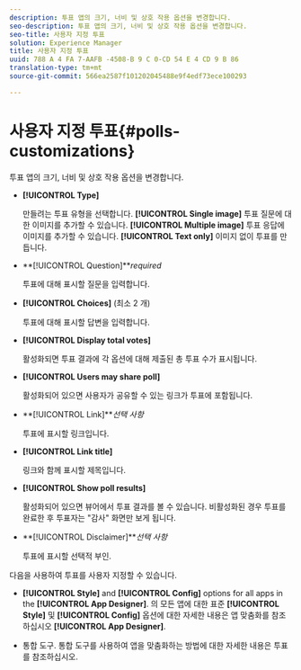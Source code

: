 ```yaml
---
description: 투표 앱의 크기, 너비 및 상호 작용 옵션을 변경합니다.
seo-description: 투표 앱의 크기, 너비 및 상호 작용 옵션을 변경합니다.
seo-title: 사용자 지정 투표
solution: Experience Manager
title: 사용자 지정 투표
uuid: 788 A 4 FA 7-AAFB -4508-B 9 C 0-CD 54 E 4 CD 9 B 86
translation-type: tm+mt
source-git-commit: 566ea2587f101202045488e9f4edf73ece100293

---
```



# 사용자 지정 투표{#polls-customizations}

투표 앱의 크기, 너비 및 상호 작용 옵션을 변경합니다.



* **[!UICONTROL Type]**

   만들려는 투표 유형을 선택합니다. **[!UICONTROL Single image]** 투표 질문에 대한 이미지를 추가할 수 있습니다. **[!UICONTROL Multiple image]** 투표 응답에 이미지를 추가할 수 있습니다. **[!UICONTROL Text only]** 이미지 없이 투표를 만듭니다.

* **[!UICONTROL Question]***required*

   투표에 대해 표시할 질문을 입력합니다.

* **[!UICONTROL Choices]** (최소 2 개)

   투표에 대해 표시할 답변을 입력합니다.

* **[!UICONTROL Display total votes]**

   활성화되면 투표 결과에 각 옵션에 대해 제출된 총 투표 수가 표시됩니다.

* **[!UICONTROL Users may share poll]**

   활성화되어 있으면 사용자가 공유할 수 있는 링크가 투표에 포함됩니다.

* **[!UICONTROL Link]***선택 사항*

   투표에 표시할 링크입니다.

* **[!UICONTROL Link title]**

   링크와 함께 표시할 제목입니다.

* **[!UICONTROL Show poll results]**

   활성화되어 있으면 뷰어에서 투표 결과를 볼 수 있습니다. 비활성화된 경우 투표를 완료한 후 투표자는 "감사" 화면만 보게 됩니다.

* **[!UICONTROL Disclaimer]***선택 사항*

   투표에 표시할 선택적 부인.

다음을 사용하여 투표를 사용자 지정할 수 있습니다.

* **[!UICONTROL Style]** and **[!UICONTROL Config]** options for all apps in the **[!UICONTROL App Designer]**. 의 모든 앱에 대한 표준 **[!UICONTROL Style]** 및 **[!UICONTROL Config]** 옵션에 대한 자세한 내용은 앱 맞춤화를 참조하십시오 **[!UICONTROL App Designer]**.

* 통합 도구. 통합 도구를 사용하여 앱을 맞춤화하는 방법에 대한 자세한 내용은 투표를 참조하십시오.

